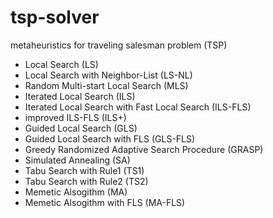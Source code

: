 # tsp-solver
metaheuristics for traveling salesman problem (TSP)
- Local Search (LS)
- Local Search with Neighbor-List (LS-NL)
- Random Multi-start Local Search (MLS)
- Iterated Local Search (ILS)
- Iterated Local Search with Fast Local Search (ILS-FLS)
- improved ILS-FLS (ILS+)
- Guided Local Search (GLS)
- Guided Local Search with FLS (GLS-FLS)
- Greedy Randomized Adaptive Search Procedure (GRASP)
- Simulated Annealing (SA)
- Tabu Search with Rule1 (TS1)
- Tabu Search with Rule2 (TS2)
- Memetic Alsogithm (MA)
- Memetic Alsogithm with FLS (MA-FLS)
